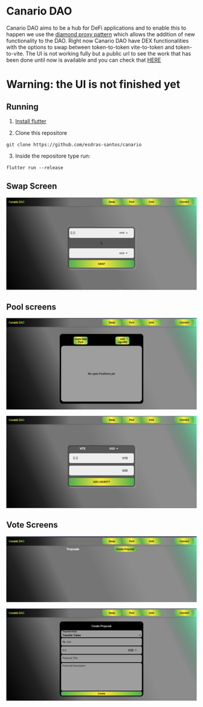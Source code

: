 # Canario DAO

Canario DAO aims to be a hub for DeFi applications and to enable this to happen we use the [diamond proxy pattern](https://eips.ethereum.org/EIPS/eip-2535#diamond-interface)
which allows the addition of new functionality to the DAO. Right now Canario DAO have DEX functionalities with the options to swap between token-to-token vite-to-token and token-to-vite. The UI is not working fully but a public url to see the work that has been done until now is available and you can check that [HERE](https://esdras-santos.github.io/#/)

# Warning: the UI is not finished yet

## Running

1. [Install flutter](https://docs.flutter.dev/get-started/install)

2. Clone this repositore

```shell
git clone https://github.com/esdras-santos/canario
```

3. Inside the repositore type run: 
```shell
flutter run --release
```

## Swap Screen

![alt text](https://github.com/esdras-santos/canarioDAO/blob/master/extra_media/swap(1).PNG?raw=true)

## Pool screens

![alt text](https://github.com/esdras-santos/canarioDAO/blob/master/extra_media/pool(1).PNG?raw=true)

![alt text](https://github.com/esdras-santos/canarioDAO/blob/master/extra_media/pool(2).PNG?raw=true)

## Vote Screens 

![alt text](https://github.com/esdras-santos/canarioDAO/blob/master/extra_media/vote(1).PNG?raw=true)

![alt text](https://github.com/esdras-santos/canarioDAO/blob/master/extra_media/vote(2).PNG?raw=true)


